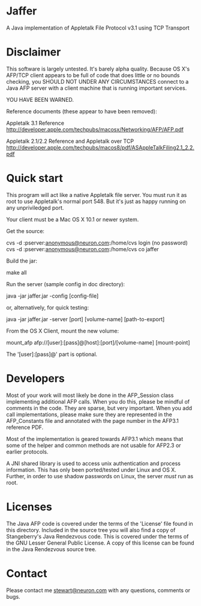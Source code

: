 Jaffer
======

A Java implementation of Appletalk File Protocol v3.1 using TCP Transport

Disclaimer
==========

 This software is largely untested. It's barely alpha quality. Because
 OS X's AFP/TCP client appears to be full of code that does little or no
 bounds checking, you SHOULD NOT UNDER ANY CIRCUMSTANCES connect to a Java
 AFP server with a client machine that is running important services.

 YOU HAVE BEEN WARNED.


Reference documents (these appear to have been removed):

 Appletalk 3.1 Reference
 http://developer.apple.com/techpubs/macosx/Networking/AFP/AFP.pdf

 Appletalk 2.1/2.2 Reference and Appletalk over TCP
 http://developer.apple.com/techpubs/macos8/pdf/ASAppleTalkFiling2.1_2.2.pdf


Quick start
===========

 This program will act like a native Appletalk file server. You must run it
 as root to use Appletalk's normal port 548. But it's just as happy running
 on any unpriviledged port.

 Your client must be a Mac OS X 10.1 or newer system.

 Get the source:

   cvs -d :pserver:anonymous@neuron.com:/home/cvs login  (no password)
   cvs -d :pserver:anonymous@neuron.com:/home/cvs co jaffer

 Build the jar:

   make all

 Run the server (sample config in doc directory):

   java -jar jaffer.jar -config [config-file]

 or, alternatively, for quick testing:

   java -jar jaffer.jar -server [port] [volume-name] [path-to-export]

 From the OS X Client, mount the new volume:

   mount_afp afp://[user]:[pass]@[host]:[port]/[volume-name] [mount-point]

 The '[user]:[pass]@' part is optional.


Developers
==========

 Most of your work will most likely be done in the AFP_Session class
 implementing additional AFP calls. When you do this, please be mindful
 of comments in the code. They are sparse, but very important. When you
 add call implementations, please make sure they are represented in the
 AFP_Constants file and annotated with the page number in the AFP3.1
 reference PDF.

 Most of the implementation is geared towards AFP3.1 which means that some
 of the helper and common methods are not usable for AFP2.3 or earlier
 protocols.

 A JNI shared library is used to access unix authentication and process
 information. This has only been ported/tested under Linux and OS X. Further,
 in order to use shadow passwords on Linux, the server *must* run as root.


Licenses
========

 The Java AFP code is covered under the terms of the 'License' file found
 in this directory. Included in the source tree you will also find a copy
 of Stangeberry's Java Rendezvous code. This is covered under the terms of
 the GNU Lesser General Public License. A copy of this license can be found
 in the Java Rendezvous source tree.


Contact
=======

 Please contact me <stewart@neuron.com> with any questions, comments or bugs.

